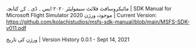 مائیکروسافٹ فلائٹ سیمولیٹر ٢٠٢٠ ایس ۔ ڈی ۔ کے کتابچہ | SDK Manual for Microsoft Flight Simulator 2020
موجودہ ورژن | Current Version: https://github.com/kolachistudios/msfs-sdk-manual/blob/main/MSFS-SDK-v011.pdf 
 
ورژن کی تاریخ | Version History
0.0.1 - Sept 14, 2021
